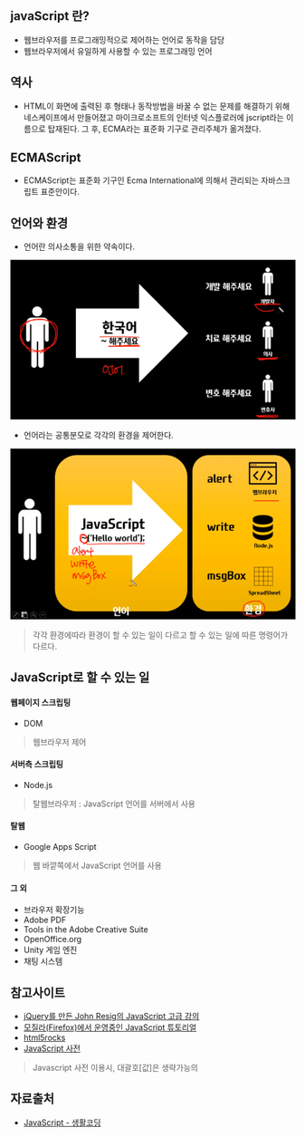 ## javaScript 란?
- 웹브라우저를 프로그래밍적으로 제어하는 언어로 동작을 담당
- 웹브라우저에서 유일하게 사용할 수 있는 프로그래밍 언어

## 역사
- HTML이 화면에 출력된 후 형태나 동작방법을 바꿀 수 없는 문제를 해결하기 위해 네스케이프에서 만들어졌고 마이크로소프트의 인터넷 익스플로러에 jscript라는 이름으로 탑재된다. 그 후, ECMA라는 표준화 기구로 관리주체가 옮겨졌다.

## ECMAScript
- ECMAScript는 표준화 기구인 Ecma International에 의해서 관리되는 자바스크립트 표준안이다.


## 언어와 환경
- 언어란 의사소통을 위한 약속이다.

![언어](images/js05.png)

- 언어라는 공통분모로 각각의 환경을 제어한다.

![언어](images/js06.png)

> 각각 환경에따라 환경이 할 수 있는 일이 다르고 할 수 있는 일에 따른 명령어가 다르다.


## JavaScript로 할 수 있는 일
#### 웹페이지 스크립팅
- DOM
> 웹브라우저 제어

#### 서버측 스크립팅
- Node.js
> 탈웹브라우저 : JavaScript 언어를 서버에서 사용

#### 탈웹
- Google Apps Script
> 웹 바깥쪽에서 JavaScript 언어를 사용

#### 그 외
- 브라우저 확장기능
- Adobe PDF
- Tools in the Adobe Creative Suite
- OpenOffice.org
- Unity 게임 엔진
- 채팅 시스템

## 참고사이트
- [jQuery를 만든 John Resig의 JavaScript 고급 강의](http://ejohn.org/apps/learn/)
- [모질라(Firefox)에서 운영중인 JavaScript 튜토리얼](https://developer.mozilla.org/ko/docs/JavaScript/Guide)
- [html5rocks](http://www.html5rocks.com/ko/)
- [JavaScript 사전](http://opentutorials.org/course/50)
> Javascript 사전 이용시, 대괄호[값]은 생략가능의

## 자료출처
- [JavaScript - 생활코딩](https://opentutorials.org/course/743)
